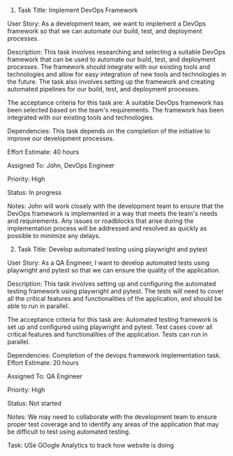 1. Task Title: Implement DevOps Framework

User Story: As a development team, we want to implement a DevOps framework so that we can automate our build, test, and deployment processes.

Description: This task involves researching and selecting a suitable DevOps framework that can be used to automate our build, test, and deployment processes. The framework should integrate with our existing tools and technologies and allow for easy integration of new tools and technologies in the future. The task also involves setting up the framework and creating automated pipelines for our build, test, and deployment processes. 

The acceptance criteria for this task are:
A suitable DevOps framework has been selected based on the team's requirements.
The framework has been integrated with our existing tools and technologies.

Dependencies: This task depends on the completion of the initiative to improve our development processes.

Effort Estimate: 40 hours

Assigned To: John, DevOps Engineer

Priority: High

Status: In progress

Notes: John will work closely with the development team to ensure that the DevOps framework is implemented in a way that meets the team's needs and requirements. Any issues or roadblocks that arise during the implementation process will be addressed and resolved as quickly as possible to minimize any delays.



2. Task Title: Develop automated testing using playwright and pytest

User Story: As a QA Engineer, I want to develop automated tests using playwright and pytest so that we can ensure the quality of the application.

Description: This task involves setting up and configuring the automated testing framework using playwright and pytest. The tests will need to cover all the critical features and functionalities of the application, and should be able to run in parallel. 

The acceptance criteria for this task are:
Automated testing framework is set up and configured using playwright and pytest.
Test cases cover all critical features and functionalities of the application.
Tests can run in parallel.

Dependencies:
Completion of the devops framework implementation task.
Effort Estimate: 20 hours

Assigned To: QA Engineer

Priority: High

Status: Not started

Notes: We may need to collaborate with the development team to ensure proper test coverage and to identify any areas of the application that may be difficult to test using automated testing.

Task: USe GOogle Analytics to track how website is doing



